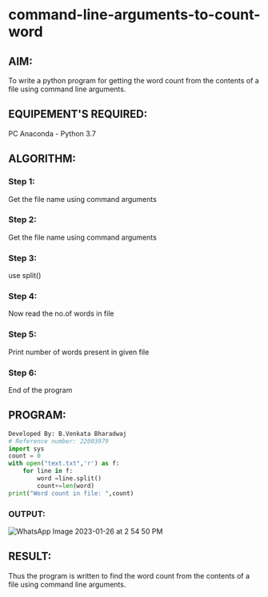 # command-line-arguments-to-count-word
## AIM:
To write a python program for getting the word count from the contents of a file using command line arguments.
## EQUIPEMENT'S REQUIRED: 
PC
Anaconda - Python 3.7
## ALGORITHM: 
### Step 1:
Get the file name using command arguments
### Step 2: 
Get the file name using command arguments
### Step 3: 
use split()
### Step 4:  
Now read the no.of words in file
### Step 5: 
Print number of words present in given file
### Step 6: 
End of the program
## PROGRAM:
```python
Developed By: B.Venkata Bharadwaj
# Reference number: 22003979
import sys
count = 0
with open("text.txt",'r') as f:
    for line in f:
        word =line.split()
        count+=len(word)
print("Word count in file: ",count)
```
### OUTPUT:
![WhatsApp Image 2023-01-26 at 2 54 50 PM](https://user-images.githubusercontent.com/119560345/214802728-75aacda2-db6e-4ffa-8a3f-a86a26e573f4.jpeg)

## RESULT:
Thus the program is written to find the word count from the contents of a file using command line arguments.
